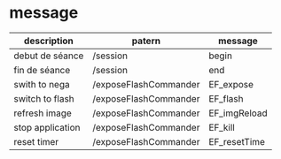 message
=======

description                               |  patern               | message       | 
----------------------------------------- | --------------------- | ------------- |
debut de séance                           | /session              | begin         | 
fin de séance                             | /session              | end           |
swith to nega                             | /exposeFlashCommander | EF_expose     |
switch to flash                           | /exposeFlashCommander | EF_flash      |
refresh image                             | /exposeFlashCommander | EF_imgReload  |   
stop application                          | /exposeFlashCommander | EF_kill       |
reset timer                               | /exposeFlashCommander | EF_resetTime  |
